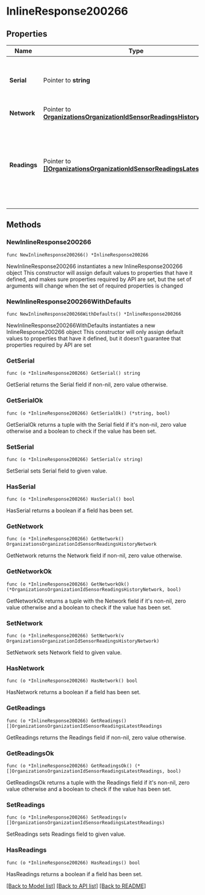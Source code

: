 # InlineResponse200266

## Properties

Name | Type | Description | Notes
------------ | ------------- | ------------- | -------------
**Serial** | Pointer to **string** | Serial number of the sensor that took the readings. | [optional] 
**Network** | Pointer to [**OrganizationsOrganizationIdSensorReadingsHistoryNetwork**](OrganizationsOrganizationIdSensorReadingsHistoryNetwork.md) |  | [optional] 
**Readings** | Pointer to [**[]OrganizationsOrganizationIdSensorReadingsLatestReadings**](OrganizationsOrganizationIdSensorReadingsLatestReadings.md) | Array of latest readings from the sensor. Each object represents a single reading for a single metric. | [optional] 

## Methods

### NewInlineResponse200266

`func NewInlineResponse200266() *InlineResponse200266`

NewInlineResponse200266 instantiates a new InlineResponse200266 object
This constructor will assign default values to properties that have it defined,
and makes sure properties required by API are set, but the set of arguments
will change when the set of required properties is changed

### NewInlineResponse200266WithDefaults

`func NewInlineResponse200266WithDefaults() *InlineResponse200266`

NewInlineResponse200266WithDefaults instantiates a new InlineResponse200266 object
This constructor will only assign default values to properties that have it defined,
but it doesn't guarantee that properties required by API are set

### GetSerial

`func (o *InlineResponse200266) GetSerial() string`

GetSerial returns the Serial field if non-nil, zero value otherwise.

### GetSerialOk

`func (o *InlineResponse200266) GetSerialOk() (*string, bool)`

GetSerialOk returns a tuple with the Serial field if it's non-nil, zero value otherwise
and a boolean to check if the value has been set.

### SetSerial

`func (o *InlineResponse200266) SetSerial(v string)`

SetSerial sets Serial field to given value.

### HasSerial

`func (o *InlineResponse200266) HasSerial() bool`

HasSerial returns a boolean if a field has been set.

### GetNetwork

`func (o *InlineResponse200266) GetNetwork() OrganizationsOrganizationIdSensorReadingsHistoryNetwork`

GetNetwork returns the Network field if non-nil, zero value otherwise.

### GetNetworkOk

`func (o *InlineResponse200266) GetNetworkOk() (*OrganizationsOrganizationIdSensorReadingsHistoryNetwork, bool)`

GetNetworkOk returns a tuple with the Network field if it's non-nil, zero value otherwise
and a boolean to check if the value has been set.

### SetNetwork

`func (o *InlineResponse200266) SetNetwork(v OrganizationsOrganizationIdSensorReadingsHistoryNetwork)`

SetNetwork sets Network field to given value.

### HasNetwork

`func (o *InlineResponse200266) HasNetwork() bool`

HasNetwork returns a boolean if a field has been set.

### GetReadings

`func (o *InlineResponse200266) GetReadings() []OrganizationsOrganizationIdSensorReadingsLatestReadings`

GetReadings returns the Readings field if non-nil, zero value otherwise.

### GetReadingsOk

`func (o *InlineResponse200266) GetReadingsOk() (*[]OrganizationsOrganizationIdSensorReadingsLatestReadings, bool)`

GetReadingsOk returns a tuple with the Readings field if it's non-nil, zero value otherwise
and a boolean to check if the value has been set.

### SetReadings

`func (o *InlineResponse200266) SetReadings(v []OrganizationsOrganizationIdSensorReadingsLatestReadings)`

SetReadings sets Readings field to given value.

### HasReadings

`func (o *InlineResponse200266) HasReadings() bool`

HasReadings returns a boolean if a field has been set.


[[Back to Model list]](../README.md#documentation-for-models) [[Back to API list]](../README.md#documentation-for-api-endpoints) [[Back to README]](../README.md)


